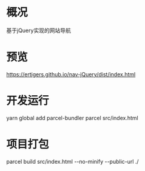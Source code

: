 # 概况
基于jQuery实现的网站导航

# 预览
https://ertigers.github.io/nav-jQuery/dist/index.html

# 开发运行
yarn global add parcel-bundler
parcel src/index.html

# 项目打包
parcel build src/index.html --no-minify --public-url ./
